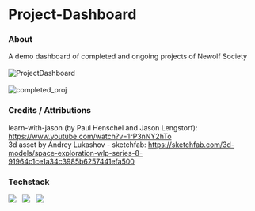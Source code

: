 # Project-Dashboard

### About
A demo dashboard of completed and ongoing projects of Newolf Society <br><br>
![ProjectDashboard](https://user-images.githubusercontent.com/73497800/125175270-985fa780-e1e8-11eb-932d-3de192bac226.png)
<br><br>
![completed_proj](https://user-images.githubusercontent.com/73497800/125175373-3fdcda00-e1e9-11eb-8965-0e418f247f1e.png)




### Credits / Attributions
learn-with-jason (by Paul Henschel and Jason Lengstorf): https://www.youtube.com/watch?v=1rP3nNY2hTo <br>
3d asset by Andrey Lukashov - sketchfab: https://sketchfab.com/3d-models/space-exploration-wlp-series-8-91964c1ce1a34c3985b6257441efa500



### Techstack
<img src="https://img.shields.io/badge/React-20232A?style=for-the-badge&logo=react&logoColor=61DAFB" />   &nbsp;   <img src="https://img.shields.io/badge/Tailwind_CSS-38B2AC?style=for-the-badge&logo=tailwind-css&logoColor=white" />  &nbsp;   <img src="https://img.shields.io/badge/React_Three_Fiber-FFA500?style=for-the-badge&logo=three.js&logoColor=white" />



